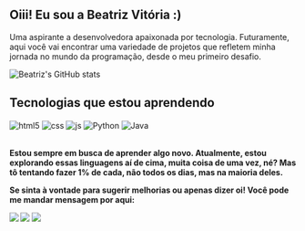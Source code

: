 ## Oiii! Eu sou a Beatriz Vitória :)

Uma aspirante a desenvolvedora apaixonada por tecnologia. Futuramente, aqui você vai encontrar uma variedade de projetos que refletem minha jornada no mundo da programação, desde o meu primeiro desafio.

![Beatriz's GitHub stats](https://github-readme-stats.vercel.app/api?username=biavrc&show_icons=true&theme=radical)

## Tecnologias que estou aprendendo


<div style="display: inline_block">
  <img align="center" alt="html5" src="https://img.shields.io/badge/HTML5-E34F26?style=for-the-badge&logo=html5&logoColor=white" />
  <img align="center" alt="css" src="https://img.shields.io/badge/CSS3-1572B6?style=for-the-badge&logo=css3&logoColor=white" />
  <img align="center" alt="js" src="https://img.shields.io/badge/JavaScript-F7DF1E?style=for-the-badge&logo=javascript&logoColor=black" />

  <img align="center" alt="Python" src="https://img.shields.io/badge/Python-14354C?style=for-the-badge&logo=python&logoColor=white" />
  <img align="center" alt="Java" src="https://img.shields.io/badge/Java-ED8B00?style=for-the-badge&logo=openjdk&logoColor=white" />
 
</div><br/>

<b>Estou sempre em busca de aprender algo novo. Atualmente, estou explorando essas linguagens aí de cima, muita coisa de uma vez, né? Mas  tô tentando fazer 1% de cada, não todos os dias, mas na maioria deles.

<b> Se sinta à vontade para sugerir melhorias ou apenas dizer oi! Você pode me mandar mensagem por aqui:

<div> 
    <a href="https://www.linkedin.com/in/beatrizvramos/" target="_blank"><img src="https://img.shields.io/badge/-LinkedIn-%230077B5?style=for-the-badge&logo=linkedin&logoColor=white" target="_blank"></a> 
  <a href="https://www.instagram.com/biavrc/" target="_blank"><img src="https://img.shields.io/badge/-Instagram-%23E4405F?style=for-the-badge&logo=instagram&logoColor=white" target="_blank"></a>
  <a href = "mailto:biavitoria71@hotmail.com"><img src="https://img.shields.io/badge/Microsoft_Outlook-0078D4?style=for-the-badge&logo=microsoft-outlook&logoColor=white" target="_blank"></a>
  
</div>




